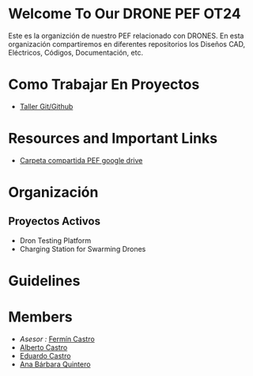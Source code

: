 # Welcome To Our DRONE PEF OT24

Este es la organizción de nuestro PEF relacionado con DRONES. En esta organización compartiremos en diferentes repositorios los Diseños CAD, Eléctricos, Códigos, Documentación, etc.

# Como Trabajar En Proyectos
- [Taller Git/Github](https://drive.google.com/file/d/1oUX5uT2c5H6M24aiSKZ_15Bf4n1PQN_r/view?usp=sharing)

# Resources and Important Links

- [Carpeta compartida PEF google drive](https://drive.google.com/drive/folders/0ALCTUywotFMEUk9PVA)

# Organización

## Proyectos Activos

- Dron Testing Platform
- Charging Station for Swarming Drones


# Guidelines

# Members

- *Asesor :* [Fermín Castro]()
- [Alberto Castro](https://github.com/albertocastrovill)
- [Eduardo Castro](https://github.com/eduardocastro2)
- [Ana Bárbara Quintero]()


